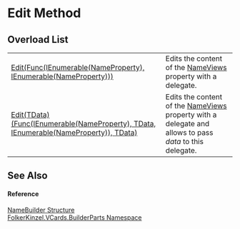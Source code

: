 # Edit Method


## Overload List
<table>
<tr>
<td><a href="d057f9cc-b2b6-3747-c17f-1b2c275bfe86.md">Edit(Func(IEnumerable(NameProperty), IEnumerable(NameProperty)))</a></td>
<td>Edits the content of the <a href="d8d2eed8-2896-799e-2efc-3c405ec62b70.md">NameViews</a> property with a delegate.</td></tr>
<tr>
<td><a href="9dd0df57-ea79-fccd-2523-d5ed977a8388.md">Edit(TData)(Func(IEnumerable(NameProperty), TData, IEnumerable(NameProperty)), TData)</a></td>
<td>Edits the content of the <a href="d8d2eed8-2896-799e-2efc-3c405ec62b70.md">NameViews</a> property with a delegate and allows to pass <em>data</em> to this delegate.</td></tr>
</table>

## See Also


#### Reference
<a href="8aff507c-c7cd-5e33-59aa-8d4b140efaf7.md">NameBuilder Structure</a>  
<a href="30716183-7f69-ceb8-b5fe-4d9f23e7fd2b.md">FolkerKinzel.VCards.BuilderParts Namespace</a>  
